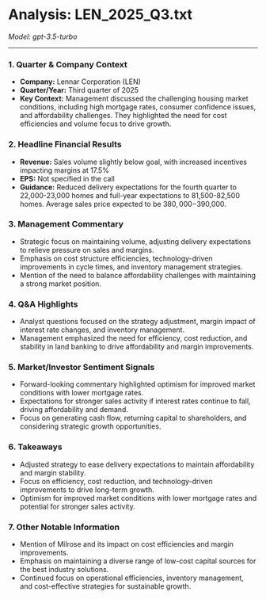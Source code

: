 # Analysis: LEN_2025_Q3.txt

*Model: gpt-3.5-turbo*

---

### 1. Quarter & Company Context
- **Company:** Lennar Corporation (LEN)
- **Quarter/Year:** Third quarter of 2025
- **Key Context:** Management discussed the challenging housing market conditions, including high mortgage rates, consumer confidence issues, and affordability challenges. They highlighted the need for cost efficiencies and volume focus to drive growth.

### 2. Headline Financial Results
- **Revenue:** Sales volume slightly below goal, with increased incentives impacting margins at 17.5%
- **EPS:** Not specified in the call
- **Guidance:** Reduced delivery expectations for the fourth quarter to 22,000-23,000 homes and full-year expectations to 81,500-82,500 homes. Average sales price expected to be $380,000-$390,000.

### 3. Management Commentary
- Strategic focus on maintaining volume, adjusting delivery expectations to relieve pressure on sales and margins.
- Emphasis on cost structure efficiencies, technology-driven improvements in cycle times, and inventory management strategies.
- Mention of the need to balance affordability challenges with maintaining a strong market position.

### 4. Q&A Highlights
- Analyst questions focused on the strategy adjustment, margin impact of interest rate changes, and inventory management.
- Management emphasized the need for efficiency, cost reduction, and stability in land banking to drive affordability and margin improvements.

### 5. Market/Investor Sentiment Signals
- Forward-looking commentary highlighted optimism for improved market conditions with lower mortgage rates.
- Expectations for stronger sales activity if interest rates continue to fall, driving affordability and demand.
- Focus on generating cash flow, returning capital to shareholders, and considering strategic growth opportunities.

### 6. Takeaways
- Adjusted strategy to ease delivery expectations to maintain affordability and margin stability.
- Focus on efficiency, cost reduction, and technology-driven improvements to drive long-term growth.
- Optimism for improved market conditions with lower mortgage rates and potential for stronger sales activity.

### 7. Other Notable Information
- Mention of Milrose and its impact on cost efficiencies and margin improvements.
- Emphasis on maintaining a diverse range of low-cost capital sources for the best industry solutions.
- Continued focus on operational efficiencies, inventory management, and cost-effective strategies for sustainable growth.